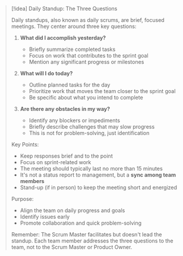 > [!idea] Daily Standup: The Three Questions
> 
> Daily standups, also known as daily scrums, are brief, focused meetings. They center around three key questions:
> 
> 1. **What did I accomplish yesterday?**
>    - Briefly summarize completed tasks
>    - Focus on work that contributes to the sprint goal
>    - Mention any significant progress or milestones
> 
> 2. **What will I do today?**
>    - Outline planned tasks for the day
>    - Prioritize work that moves the team closer to the sprint goal
>    - Be specific about what you intend to complete
> 
> 3. **Are there any obstacles in my way?**
>    - Identify any blockers or impediments
>    - Briefly describe challenges that may slow progress
>    - This is not for problem-solving, just identification
> 
> Key Points:
> - Keep responses brief and to the point
> - Focus on sprint-related work
> - The meeting should typically last no more than 15 minutes
> - It's not a status report to management, but a **sync among team members**
> - Stand-up (if in person) to keep the meeting short and energized
> 
> Purpose:
> - Align the team on daily progress and goals
> - Identify issues early
> - Promote collaboration and quick problem-solving
> 
> Remember: The Scrum Master facilitates but doesn't lead the standup. Each team member addresses the three questions to the team, not to the Scrum Master or Product Owner.


